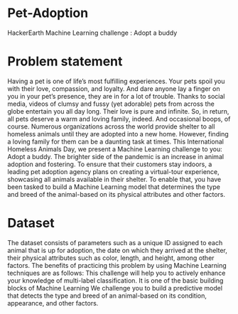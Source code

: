 # Pet-Adoption
HackerEarth Machine Learning challenge :  Adopt a buddy

# Problem statement

Having a pet is one of life’s most fulfilling experiences. Your pets spoil you with their love, compassion, and loyalty. And dare anyone lay a finger on you in your pet’s presence, they are in for a lot of trouble. Thanks to social media, videos of clumsy and fussy (yet adorable) pets from across the globe entertain you all day long. Their love is pure and infinite. So, in return, all pets deserve a warm and loving family, indeed. And occasional boops, of course.
Numerous organizations across the world provide shelter to all homeless animals until they are adopted into a new home. However, finding a loving family for them can be a daunting task at times. This International Homeless Animals Day, we present a Machine Learning challenge to you: Adopt a buddy.
The brighter side of the pandemic is an increase in animal adoption and fostering. To ensure that their customers stay indoors, a leading pet adoption agency plans on creating a virtual-tour experience, showcasing all animals available in their shelter. To enable that, you have been tasked to build a Machine Learning model that determines the type and breed of the animal-based on its physical attributes and other factors.

# Dataset
The dataset consists of parameters such as a unique ID assigned to each animal that is up for adoption, the date on which they arrived at the shelter, their physical attributes such as color, length, and height, among other factors.
The benefits of practicing this problem by using Machine Learning techniques are as follows:
This challenge will help you to actively enhance your knowledge of multi-label classification. It is one of the basic building blocks of Machine Learning
We challenge you to build a predictive model that detects the type and breed of an animal-based on its condition, appearance, and other factors.
